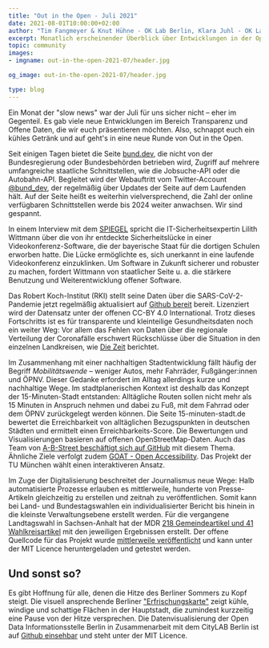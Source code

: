 ```yaml
---
title: "Out in the Open - Juli 2021"
date: 2021-08-01T10:00:00+02:00
author: "Tim Fangmeyer & Knut Hühne - OK Lab Berlin, Klara Juhl - OK Lab Osnabrück"
excerpt: Monatlich erscheinender Überblick über Entwicklungen in der Open Data and Civic Tech Szene
topic: community
images:
- imgname: out-in-the-open-2021-07/header.jpg

og_image: out-in-the-open-2021-07/header.jpg

type: blog
---
```

Ein Monat der "slow news" war der Juli für uns sicher nicht – eher im Gegenteil. Es gab viele neue Entwicklungen im Bereich Transparenz und Offene Daten, die wir euch präsentieren möchten. Also, schnappt euch ein kühles Getränk und auf geht's in eine neue Runde von Out in the Open.

Seit einigen Tagen bietet die Seite [bund.dev](https://bund.dev/), die nicht von der Bundesregierung oder Bundesbehörden betrieben wird, Zugriff auf mehrere umfangreiche staatliche Schnittstellen, wie die Jobsuche-API oder die Autobahn-API. Begleitet wird der Webauftritt vom Twitter-Account [@bund_dev](https://twitter.com/bund_dev), der regelmäßig über Updates der Seite auf dem Laufenden hält. Auf der Seite heißt es weiterhin vielversprechend, die Zahl der online verfügbaren Schnittstellen werde bis 2024 weiter anwachsen. Wir sind gespannt.

In einem Interview mit dem [SPIEGEL](https://www.spiegel.de/netzwelt/netzpolitik/unsichere-corona-software-start-ups-haben-andere-ziele-als-das-gemeinwohl-a-9cfadfe4-21a1-419f-9d2e-4fb96911840e) spricht die IT-Sicherheitsexpertin Lilith Wittmann über die von ihr entdeckte Sicherheitslücke in einer Videokonferenz-Software, die der bayerische Staat für die dortigen Schulen erworben hatte. Die Lücke ermöglichte es, sich unerkannt in eine laufende Videokonferenz einzuklinken. Um Software in Zukunft sicherer und robuster zu machen, fordert Wittmann von staatlicher Seite u. a. die stärkere Benutzung und Weiterentwicklung offener Software.

Das Robert Koch-Institut (RKI) stellt seine Daten über die SARS-CoV-2-Pandemie jetzt regelmäßig aktualisiert auf [Github bereit]( https://github.com/robert-koch-institut/COVID-19-Impfungen_in_Deutschland) bereit. Lizenziert wird der Datensatz unter der offenen CC-BY 4.0 International. Trotz dieses Fortschritts ist es für transparente und kleinteilige Gesundheitsdaten noch ein weiter Weg: Vor allem das Fehlen von Daten über die regionale Verteilung der Coronafälle erschwert Rückschlüsse über die Situation in den einzelnen Landkreisen, wie [Die Zeit](https://https://www.zeit.de/gesundheit/2021-07/corona-inzidenz-infektionen-indikator-faelle-rki-jens-spahn) berichtet.

Im Zusammenhang mit einer nachhaltigen Stadtentwicklung fällt häufig der Begriff _Mobilitätswende_ – weniger Autos, mehr Fahrräder, Fußgänger:innen und ÖPNV. Dieser Gedanke erfordert im Alltag allerdings kurze und nachhaltige Wege. Im stadtplanerischen Kontext ist deshalb das Konzept der 15-Minuten-Stadt entstanden: Alltägliche Routen sollen nicht mehr als 15 Minuten in Anspruch nehmen und dabei zu Fuß, mit dem Fahrrad oder dem ÖPNV zurückgelegt werden können. Die Seite 15-minuten-stadt.de bewertet die Erreichbarkeit von alltäglichen Bezugspunkten in deutschen Städten und ermittelt einen Erreichbarkeits-Score. Die Bewertungen und Visualisierungen basieren auf offenen OpenStreetMap-Daten. Auch das Team von [A-B-Street beschäftigt sich auf GitHub](https://github.com/a-b-street/abstreet/issues/393) mit diesem Thema. Ähnliche Ziele verfolgt zudem [GOAT - Open Accessibility](https://www.open-accessibility.org/). Das Projekt der TU München wählt einen interaktiveren Ansatz.

Im Zuge der Digitalisierung beschreitet der Journalismus neue Wege: Halb automatisierte Prozesse erlauben es mittlerweile, hunderte von Presse-Artikeln gleichzeitig zu erstellen und zeitnah zu veröffentlichen. Somit kann bei Land- und Bundestagswahlen ein individualisierter Bericht bis hinein in die kleinste Verwaltungsebene erstellt werden. Für die vergangene Landtagswahl in Sachsen-Anhalt hat der MDR [218 Gemeindeartikel und 41 Wahlkreisartikel](https://www.mdr.de/nachrichten/sachsen-anhalt/landtagswahl/warum-wir-automatisierte-wahlberichte-fuer-gemeinden-und-wahlkreise-anbieten-100.html) mit den jeweiligen Ergebnissen erstellt. Der offene Quellcode für das Projekt wurde [mittlerweile veröffentlicht](https://www.mdr.de/nachrichten/sachsen-anhalt/landtagswahl/warum-wir-automatisierte-wahlberichte-fuer-gemeinden-und-wahlkreise-anbieten-100.html) und kann unter der MIT Licence heruntergeladen und getestet werden.

## Und sonst so?

Es gibt Hoffnung für alle, denen die Hitze des Berliner Sommers zu Kopf steigt. Die visuell ansprechende Berliner ["Erfrischungskarte"](https://erfrischungskarte.odis-berlin.de/) zeigt kühle, windige und schattige Flächen in der Hauptstadt, die zumindest kurzzeitig eine Pause von der Hitze versprechen. Die Datenvisualisierung der Open Data Informationsstelle Berlin in Zusammenarbeit mit dem CityLAB Berlin ist auf [Github einsehbar](https://github.com/technologiestiftung/erfrischungskarte-frontend/) und steht unter der MIT Licence.
